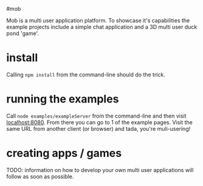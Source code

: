 #mob

Mob is a multi user application platform. To showcase it's
capabilities the example projects include a simple chat application 
and a 3D multi user duck pond 'game'. 

# install

Calling `npm install` from the command-line should do the trick.

# running the examples

Call `node examples/exampleServer` from the command-line and then visit
[localhost:8080](http://localhost:8080). From there you can go to 1
of the example pages. Visit the same URL from another client (or browser)
and tada, you're muli-usering!


# creating apps / games 

TODO: information on how to develop your own multi user applications
will follow as soon as possible.
